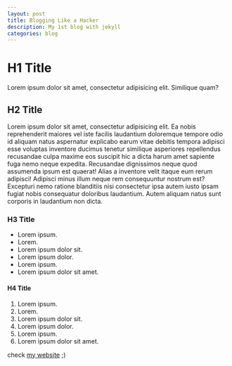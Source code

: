 ```yaml
---
layout: post
title: Blogging Like a Hacker
description: My 1st blog with jekyll
categories: blog
---
```


# H1 Title
Lorem ipsum dolor sit amet, consectetur adipisicing elit. Similique quam?

## H2 Title
Lorem ipsum dolor sit amet, consectetur adipisicing elit. Ea nobis reprehenderit maiores vel iste facilis laudantium doloremque tempore odio id aliquam natus aspernatur explicabo earum vitae debitis tempora adipisci esse voluptas inventore ducimus tenetur similique asperiores repellendus recusandae culpa maxime eos suscipit hic a dicta harum amet sapiente fuga nemo neque expedita. Recusandae dignissimos neque quod assumenda ipsum est quaerat! Alias a inventore velit itaque eum rerum adipisci! Adipisci minus illum neque rem consequuntur nostrum est? Excepturi nemo ratione blanditiis nisi consectetur ipsa autem iusto ipsam fugiat nobis consequatur doloribus laudantium. Autem aliquam natus sunt corporis in laudantium non dicta.

### H3 Title
* Lorem ipsum.
* Lorem.
* Lorem ipsum dolor sit.
* Lorem ipsum dolor.
* Lorem ipsum.
* Lorem ipsum dolor sit amet.

#### H4 Title
1. Lorem ipsum.
1. Lorem.
1. Lorem ipsum dolor sit.
1. Lorem ipsum dolor.
1. Lorem ipsum.
1. Lorem ipsum dolor sit amet.

check [my website][alimdws] ;)

[alimdws]: http://ali.md/ "Ali Mihandoost Website"